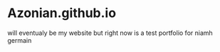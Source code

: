# Azonian.github.io
will eventualy be my website but right now is a test portfolio for niamh germain

